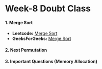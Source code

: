 # Week-8 Doubt Class

#### 1. Merge Sort
- **Leetcode:** [Merge Sort](https://leetcode.com/problems/sort-an-array/)
- **GeeksForGeeks:** [Merge Sort](https://www.geeksforgeeks.org/merge-sort/)

#### 2. Next Permutation

#### 3. Important Questions (Memory Allocation)
